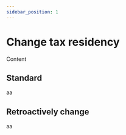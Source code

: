 ```yaml
---
sidebar_position: 1
---
```


# Change tax residency

Content

## Standard

aa

## Retroactively change

aa
